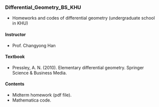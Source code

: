### Differential_Geometry_BS_KHU
  
- Homeworks and codes of differential geometry (undergraduate school in KHU)

#### Instructor
- Prof. Changyong Han

#### Textbook  
- Pressley, A. N. (2010). Elementary differential geometry. Springer Science & Business Media.
  
#### Contents
- Midterm homework (pdf file).
- Mathematica code.
